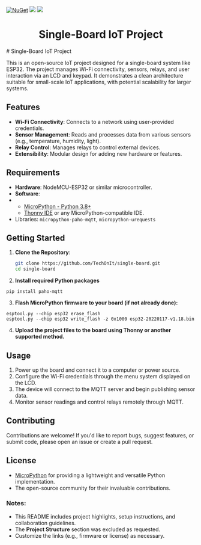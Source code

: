 <div>
      <a href="#" target="_blank"><img src="https://badges.frapsoft.com/os/v1/open-source.svg?v=103" alt="NuGet" /></a>
      <a href="#" target="_blank"><img src="https://badgen.net/badge/version/1.0.0 - alfa/green"/></a>
      <a href="#" target="_blank"><img src="https://badgen.net/badge/MicroPython/Python 3/red"/></a>
</div>
 <div align="center">
     <h1>Single-Board IoT Project</h1>
 </div>
# Single-Board IoT Project

This is an open-source IoT project designed for a single-board system like ESP32. The project manages Wi-Fi connectivity, sensors, relays, and user interaction via an LCD and keypad. It demonstrates a clean architecture suitable for small-scale IoT applications, with potential scalability for larger systems.

## Features

- **Wi-Fi Connectivity**: Connects to a network using user-provided credentials.
- **Sensor Management**: Reads and processes data from various sensors (e.g., temperature, humidity, light).
- **Relay Control**: Manages relays to control external devices.
- **Extensibility**: Modular design for adding new hardware or features.

## Requirements

- **Hardware**: NodeMCU-ESP32 or similar microcontroller.
- **Software**:
- - [MicroPython - Python 3.8+](https://micropython.org/)
  - [Thonny IDE](https://thonny.org/) or any MicroPython-compatible IDE.
- Libraries: `micropython-paho-mqtt`, `micropython-urequests`

## Getting Started

1. **Clone the Repository**:
   ```bash
   git clone https://github.com/TechOnIt/single-board.git
   cd single-board
   ```
2. **Install required Python packages**
```
pip install paho-mqtt
```

3. **Flash MicroPython firmware to your board (if not already done):**
```
esptool.py --chip esp32 erase_flash
esptool.py --chip esp32 write_flash -z 0x1000 esp32-20220117-v1.18.bin
```
4. **Upload the project files to the board using Thonny or another supported method.**

## Usage

1. Power up the board and connect it to a computer or power source.
2. Configure the Wi-Fi credentials through the menu system displayed on the LCD.
3. The device will connect to the MQTT server and begin publishing sensor data.
4. Monitor sensor readings and control relays remotely through MQTT.

## Contributing

Contributions are welcome! If you'd like to report bugs, suggest features, or submit code, please open an issue or create a pull request.

## License

- [MicroPython](https://micropython.org/) for providing a lightweight and versatile Python implementation.
- The open-source community for their invaluable contributions.

### Notes:
- This README includes project highlights, setup instructions, and collaboration guidelines.
- The **Project Structure** section was excluded as requested.
- Customize the links (e.g., firmware or license) as necessary.
